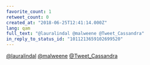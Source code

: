 ```yaml
---
favorite_count: 1
retweet_count: 0
created_at: "2018-06-25T12:41:14.000Z"
lang: qam
full_text: "@lauralindal @malweene @Tweet_Cassandra"
in_reply_to_status_id: "1011213659102699520"
---
```


[@lauralindal](https://twitter.com/lauralindal)
[@malweene](https://twitter.com/malweene)
[@Tweet_Cassandra](https://twitter.com/Tweet_Cassandra)
